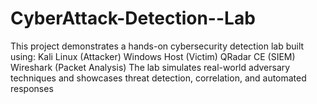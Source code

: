 # CyberAttack-Detection--Lab
This project demonstrates a hands-on cybersecurity detection lab built using: Kali Linux (Attacker) Windows Host (Victim) QRadar CE (SIEM) Wireshark (Packet Analysis) The lab simulates real-world adversary techniques and showcases threat detection, correlation, and automated responses
